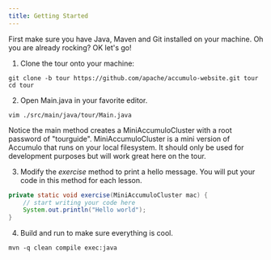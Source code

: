 ```yaml
---
title: Getting Started
---
```


First make sure you have Java, Maven and Git installed on your machine.  Oh you are already rocking? OK let's go!

1. Clone the tour onto your machine:
```commandline
git clone -b tour https://github.com/apache/accumulo-website.git tour
cd tour
```
2. Open Main.java in your favorite editor.
```commandline
vim ./src/main/java/tour/Main.java
```
Notice the main method creates a MiniAccumuloCluster with a root password of "tourguide".  MiniAccumuloCluster is a mini
version of Accumulo that runs on your local filesystem.  It should only be used for development purposes but will work
great here on the tour.

3. Modify the _exercise_ method to print a hello message. You will put your code in this method for each lesson.
```java
private static void exercise(MiniAccumuloCluster mac) {
    // start writing your code here
    System.out.println("Hello world");
}
```
4. Build and run to make sure everything is cool.
```commandline
mvn -q clean compile exec:java
```